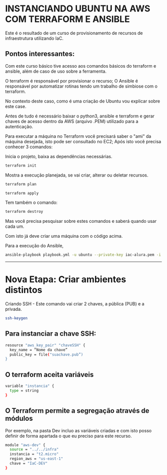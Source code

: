 # INSTANCIANDO UBUNTU NA AWS COM TERRAFORM E ANSIBLE

Este é o resultado de um curso de provisionamento de recursos de infraestrutura utilizando IaC.

## Pontos interessantes:
Com este curso básico tive acesso aos comandos básicos do terraform e ansible, além de caso de uso sobre a ferramenta.

O terraform é responsável por provisionar o recurso;
O Ansible é responsável por automatizar rotinas tendo um trabalho de simbiose com o terraform.

No contexto deste caso, como é uma criação de Ubuntu vou explicar sobre este case.

Antes de tudo é necessário baixar o python3, ansible e terraform e gerar chaves de acesso dentro da AWS (arquivo .PEM) utilizado para a autenticação.

Para executar a máquina no Terraform você precisará saber o "ami" da máquina desejada, isto pode ser consultado no EC2; Após isto você precisa conhecer 3 comandos:

Inicia o projeto, baixa as dependências necessárias.
```bash
terraform init
```
Mostra a execução planejada, se vai criar, alterar ou deletar recursos.
```bash
terraform plan
```

```bash
terraform apply
```

Tem também o comando:

```bash
terraform destroy
```

Mas você precisa pesquisar sobre estes comandos e saberá quando usar cada um.

Com isto já deve criar uma máquina com o código acima.

Para a execução do Ansible,

```bash
ansible-playbook playbook.yml -u ubuntu --private-key iac-alura.pem -i hosts.yml
```


-------------------------------------------------------------------------------------------------------

# Nova Etapa: Criar ambientes distintos

Criando SSH - Este comando vai criar 2 chaves, a pública (PUB) e a privada.
```bash
ssh-keygen
```

## Para instanciar a chave SSH:

```bash
resource "aws_key_pair" "chaveSSH" {
  key_name = “Nome da chave”
  public_key = file("suachave.pub”)
}
```

## O terraform aceita variáveis

```bash
variable "instancia" {
  type = string
}
```


## O Terraform permite a segregação através de módulos
Por exemplo, na pasta Dev incluo as variáveis criadas e com isto posso definir de forma apartada o que eu preciso para este recurso.

```bash
module "aws-dev" {
  source = "../../infra"
  instancia = "t2.micro"
  region_aws = "us-east-1"
  chave = "IaC-DEV"
}
```